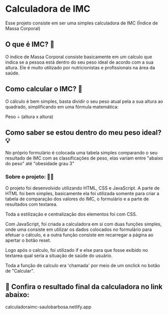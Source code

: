
# Calculadora de IMC

Esse projeto consiste em ser uma simples calculadora de IMC (Índice de Massa Corporal)


## O que é IMC? 🤔

O índice de Massa Corporal consiste basicamente em um calculo que indica se a pessoa está dentro do seu peso ideal de acordo com a sua altura.
Ele é muito utilizado por nutricionistas e profissionais na área da saúde.

## Como calcular o IMC? 🧮

O cálculo é bem simples, basta dividir o seu peso atual pela a sua altura ao quadrado, simplificando em uma fórmula matemática:

Peso ÷ (altura x altura)

## Como saber se estou dentro do meu peso ideal? 💡

No próprio formulário é colocada uma tabela simples comparando o seu resultado de IMC com as classificações de peso, elas variam entre "abaixo do peso" até "obesidade grau 3"

### Sobre o projeto: 👨‍💻

O projeto foi desenvolvido utilizando HTML, CSS e JavaScript. A parte de HTML foi bem simples, 
basicamente ela foi utilizada somente para criar a tabela de comparação dos valores do IMC, o formulário e a parte de resultados com textarea.

Toda a estilização e centralização dos elementos foi com CSS.

Com JavaScript, foi criada a calculadora em si com duas funções simples, onde uma consiste em utilizar os dados colocados no formulário para efetuar o cálculo, e a outra função consiste em recarregar a página ao apertar o botão reset.

Logo após o calculo, foi utilizado if e else para que fosse exibido no textarea qual seria a situação de saúde do usuário.

Toda a função de calculo era 'chamada' por meio de um onclick no botão de "Calcular".

## 🔗 Confira o resultado final da calculadora no link abaixo:

calculadoraimc-saulobarbosa.netlify.app

